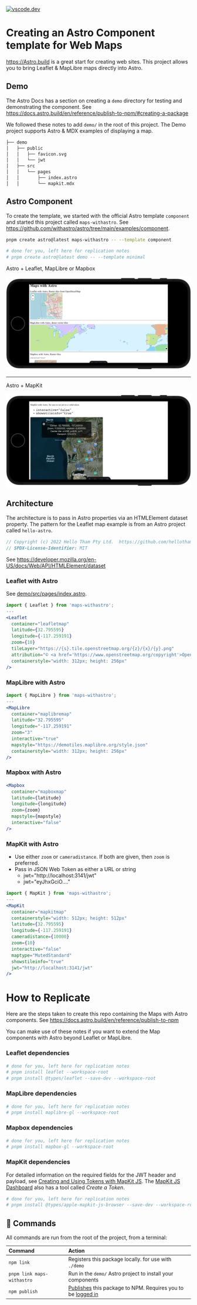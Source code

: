 [![vscode.dev](https://img.shields.io/badge/Open_in_vscode.dev-Repo-blue)][vscode.dev]

[vscode.dev]: https://vscode.dev/github/roblabs/maps-withastro "A lightweight version of VS Code running fully in the browser."

# Creating an Astro Component template for Web Maps

https://Astro.build is a great start for creating web sites.  This project allows you to bring Leaflet & MapLibre maps directly into Astro.

## Demo

The Astro Docs has a section on creating a `demo` directory for testing and demonstrating the component.  See https://docs.astro.build/en/reference/publish-to-npm/#creating-a-package

We followed these notes to add `demo/` in the root of this project.  The Demo project supports Astro & MDX examples of displaying a map.

    ├── demo
    │   ├── public
    │   │   ├── favicon.svg
    │   │   └── jwt
    │   ├── src
    │   │   └── pages
    │   │       ├── index.astro
    │   │       └── mapkit.mdx

## Astro Component

To create the template, we started with the official Astro template `component` and started this project called `maps-withastro`.  See https://github.com/withastro/astro/tree/main/examples/component.

```bash
pnpm create astro@latest maps-withastro -- --template component
```

```bash
# done for you, left here for replication notes
# pnpm create astro@latest demo -- --template minimal
```

Astro + Leaflet, MapLibre or Mapbox

![alt text](demo-leaflet-maplibre-mapbox.png)

---

Astro + MapKit

![alt text](demo-mapkit.png)

## Architecture

The architecture is to pass in Astro properties via an HTMLElement dataset property.  The pattern for the Leaflet map example is from an Astro project called `hello-astro`.  

```JavaScript
// Copyright (c) 2022 Hello Tham Pty Ltd.  https://github.com/hellotham/hello-astro 
// SPDX-License-Identifier: MIT
```

See https://developer.mozilla.org/en-US/docs/Web/API/HTMLElement/dataset
 
### Leaflet with Astro

See [demo/src/pages/index.astro](demo/src/pages/index.astro).

```jsx
import { Leaflet } from 'maps-withastro';
---
<Leaflet
  container="leafletmap"
  latitude={32.795595}
  longitude={-117.259191}
  zoom={10}
  tileLayer="https://{s}.tile.openstreetmap.org/{z}/{x}/{y}.png"
  attribution="© <a href='https://www.openstreetmap.org/copyright'>OpenStreetMap</a> contributors"
  containerstyle="width: 312px; height: 256px"
/>
```

### MapLibre with Astro

```jsx
import { MapLibre } from 'maps-withastro';
---
<MapLibre
  container="maplibremap"
  latitude="32.795595"
  longitude="-117.259191"
  zoom="3"
  interactive="true"
  mapstyle="https://demotiles.maplibre.org/style.json"
  containerstyle="width: 312px; height: 256px"
/>
```

### Mapbox with Astro

```jsx
<Mapbox
  container="mapboxmap"
  latitude={latitude}
  longitude={longitude}
  zoom={zoom}
  mapstyle={mapstyle}
  interactive="false"
/>
```

### MapKit with Astro

* Use either `zoom` or `cameradistance`.  If both are given, then `zoom` is preferred.
* Pass in JSON Web Token as either a URL or string
  * jwt="http://localhost:3141/jwt"
  * jwt="eyJhxGciO...."

```jsx
import { MapKit } from 'maps-withastro';
---
<MapKit
  container="mapkitmap"
  containerstyle="width: 512px; height: 512px"
  latitude={32.795595}
  longitude={-117.259191}
  cameradistance={10000}
  zoom={10}
  interactive="false"
  maptype="MutedStandard"
  showstileinfo="true"
  jwt="http://localhost:3141/jwt"
/>
```

# How to Replicate

Here are the steps taken to create this repo containing the Maps with Astro components. See https://docs.astro.build/en/reference/publish-to-npm

You can make use of these notes if you want to extend the Map components with Astro beyond Leaflet or MapLibre.

### Leaflet dependencies

```bash
# done for you, left here for replication notes
# pnpm install leaflet --workspace-root
# pnpm install @types/leaflet --save-dev --workspace-root
```

### MapLibre dependencies

```bash
# done for you, left here for replication notes
# pnpm install maplibre-gl --workspace-root
```

### Mapbox dependencies

```bash
# done for you, left here for replication notes
# pnpm install mapbox-gl --workspace-root
```

### MapKit dependencies

For detailed information on the required fields for the JWT header and payload, see [Creating and Using Tokens with MapKit JS](https://developer.apple.com/documentation/mapkitjs/creating_and_using_tokens_with_mapkit_js).  The [MapKit JS Dashboard](https://maps.developer.apple.com/token-maker) also has a tool called *Create a Token*.

```bash
# done for you, left here for replication notes
# pnpm install @types/apple-mapkit-js-browser --save-dev --workspace-root
```

## 🧞 Commands

All commands are run from the root of the project, from a terminal:

| Command                    | Action                                           |
| :------------------------- | :----------------------------------------------- |
| `npm link`                 | Registers this package locally. for use with `./demo` |
| `pnpm link maps-withastro` | Run in the `demo/` Astro project to install your components |
| `npm publish`              | [Publishes](https://docs.npmjs.com/creating-and-publishing-unscoped-public-packages#publishing-unscoped-public-packages) this package to NPM. Requires you to be [logged in](https://docs.npmjs.com/cli/v8/commands/npm-adduser) |
